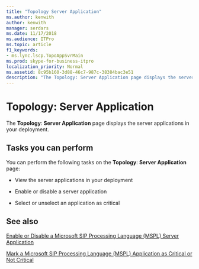 ```yaml
---
title: "Topology Server Application"
ms.author: kenwith
author: kenwith
manager: serdars
ms.date: 11/17/2018
ms.audience: ITPro
ms.topic: article
f1_keywords:
- ms.lync.lscp.TopoAppSvrMain
ms.prod: skype-for-business-itpro
localization_priority: Normal
ms.assetid: 8c95b160-3d88-46c7-987c-38384bac3e51
description: "The Topology: Server Application page displays the server applications in your deployment."
---
```


# Topology: Server Application

The **Topology**: **Server Application** page displays the server applications in your deployment.

## Tasks you can perform

You can perform the following tasks on the **Topology**: **Server Application** page:

- View the server applications in your deployment

- Enable or disable a server application

- Select or unselect an application as critical

## See also

[Enable or Disable a Microsoft SIP Processing Language (MSPL) Server Application](https://technet.microsoft.com/library/b20af38d-224a-4459-991d-0b7eabb3ca7c.aspx)

[Mark a Microsoft SIP Processing Language (MSPL) Application as Critical or Not Critical](https://technet.microsoft.com/library/df68fdc6-b7e6-4f07-acdc-0cd4c2c888a1.aspx)